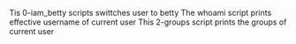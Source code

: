 Tis 0-iam_betty scripts swittches user to betty
The whoami script prints effective username of current user
This 2-groups script prints the groups of current user

